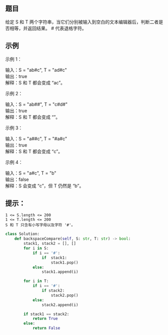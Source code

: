 ## 题目
给定 S 和 T 两个字符串，当它们分别被输入到空白的文本编辑器后，判断二者是否相等，并返回结果。 # 代表退格字符。

 
## 示例
示例 1：

输入：S = "ab#c", T = "ad#c"  
输出：true  
解释：S 和 T 都会变成 “ac”。


示例 2：

输入：S = "ab##", T = "c#d#"  
输出：true  
解释：S 和 T 都会变成 “”。


示例 3：

输入：S = "a##c", T = "#a#c"  
输出：true  
解释：S 和 T 都会变成 “c”。


示例 4：

输入：S = "a#c", T = "b"  
输出：false  
解释：S 会变成 “c”，但 T 仍然是 “b”。

 

## 提示：


	1 <= S.length <= 200  
	1 <= T.length <= 200  
	S 和 T 只含有小写字母以及字符 '#'。
```python
class Solution:
    def backspaceCompare(self, S: str, T: str) -> bool:
        stack1, stack2 = [], []
        for i in S:
            if i == '#':
                if  stack1:
                    stack1.pop()
            else:
                stack1.append(i)

        for i in T:
            if i == '#':
                if stack2:
                    stack2.pop()
            else:
                stack2.append(i) 

        if stack1 == stack2:
            return True
        else:
            return False
                         
```
